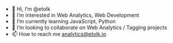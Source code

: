 - 👋 Hi, I’m @etolk
- 👀 I’m interested in Web Analytics, Web Development
- 🌱 I’m currently learning JavaScript, Python
- 💞️ I’m looking to collaborate on Web Analytics / Tagging projects
- 📫 How to reach me analytics@etolk.io

<!---
etolk/etolk is a ✨ special ✨ repository because its `README.md` (this file) appears on your GitHub profile.
You can click the Preview link to take a look at your changes.
--->
